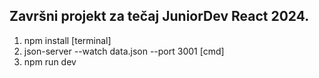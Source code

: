 ## Završni projekt za tečaj JuniorDev React 2024.
1. npm install [terminal]
2. json-server --watch data.json --port 3001 [cmd]
3. npm run dev
